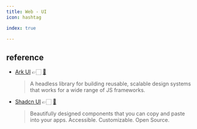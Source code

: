 ```yaml
---
title: Web - UI
icon: hashtag

index: true

---
```


<!-- more -->

## reference

- [Ark UI](https://ark-ui.com) 👉🏻 [🐙](https://github.com/chakra-ui/ark)
    > A headless library for building reusable, scalable design systems that works for a wide range of JS frameworks.
- [Shadcn UI](https://ui.shadcn.com) 👉🏻 [🐙](https://github.com/shadcn-ui/ui)
    > Beautifully designed components that you can copy and paste into your apps. Accessible. Customizable. Open Source. 